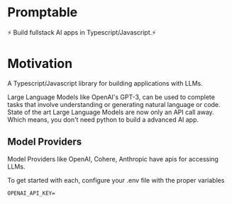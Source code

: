 # Promptable

⚡ Build fullstack AI apps in Typescript/Javascript.⚡

# Motivation

A Typescript/Javascript library for building applications with LLMs.

Large Language Models like OpenAI's GPT-3, can be used to complete tasks that involve understanding or generating natural language or code.
State of the art Large Language Models are now only an API call away. Which means, you don't need python to build a advanced AI app.

## Model Providers

Model Providers like OpenAI, Cohere, Anthropic have apis for accessing LLMs.

To get started with each, configure your .env file with the proper variables

```
OPENAI_API_KEY=
```

